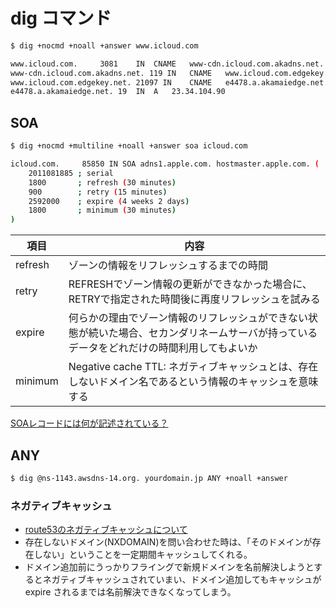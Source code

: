 # dig コマンド

~~~bash
$ dig +nocmd +noall +answer www.icloud.com

www.icloud.com.		3081	IN	CNAME	www-cdn.icloud.com.akadns.net.
www-cdn.icloud.com.akadns.net. 119 IN	CNAME	www.icloud.com.edgekey.net.
www.icloud.com.edgekey.net. 21097 IN	CNAME	e4478.a.akamaiedge.net.
e4478.a.akamaiedge.net.	19	IN	A	23.34.104.90
~~~

## SOA

~~~bash
$ dig +nocmd +multiline +noall +answer soa icloud.com

icloud.com.     85850 IN SOA adns1.apple.com. hostmaster.apple.com. (
    2011081885 ; serial
    1800       ; refresh (30 minutes)
    900        ; retry (15 minutes)
    2592000    ; expire (4 weeks 2 days)
    1800       ; minimum (30 minutes)
)
~~~


項目     | 内容
--------|-------
refresh | ゾーンの情報をリフレッシュするまでの時間
retry   | REFRESHでゾーン情報の更新ができなかった場合に、RETRYで指定された時間後に再度リフレッシュを試みる
expire  | 何らかの理由でゾーン情報のリフレッシュができない状態が続いた場合、セカンダリネームサーバが持っているデータをどれだけの時間利用してもよいか
minimum | Negative cache TTL: ネガティブキャッシュとは、存在しないドメイン名であるという情報のキャッシュを意味する


[SOAレコードには何が記述されている？](https://www.atmarkit.co.jp/fnetwork/dnstips/014.html)

## ANY

~~~bash
$ dig @ns-1143.awsdns-14.org. yourdomain.jp ANY +noall +answer
~~~

### ネガティブキャッシュ

- [route53のネガティブキャッシュについて](https://siguniang.wordpress.com/2014/05/22/notes-on-route53-negative-caching/)
- 存在しないドメイン(NXDOMAIN)を問い合わせた時は、「そのドメインが存在しない」ということを一定期間キャッシュしてくれる。
- ドメイン追加前にうっかりフライングで新規ドメインを名前解決しようとするとネガティブキャッシュされていまい、ドメイン追加してもキャッシュが expire されるまでは名前解決できなくなってしまう。
